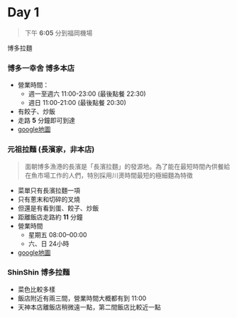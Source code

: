 Day 1
========
> 下午 __6:05__ 分到福岡機場


博多拉麵
### 博多一幸舍 博多本店
* 營業時間：
  - 週一至週六 11:00-23:00 (最後點餐 22:30)
  - 週日 11:00-21:00 (最後點餐 20:30)
* 有餃子、炒飯
* 走路 __5__ 分鐘即可到達
* [google地圖](https://maps.app.goo.gl/xryE6BaBYJweiuWR9)

### 元祖拉麵 (長濱家，非本店)
> 面朝博多漁港的長濱是「長濱拉麵」的發源地。為了能在最短時間內供餐給在魚市場工作的人們，特別採用川燙時間最短的極細麵為特徵
* 菜單只有長濱拉麵一項
* 只有蔥末和切碎的叉燒
* 但還是有看到蛋、餃子、炒飯
* 距離飯店走路約 __11__ 分鐘
* 營業時間
  - 星期五 08:00–00:00
  - 六、日 24小時
* [google地圖](https://maps.app.goo.gl/PKndFfusjsgD5pGN9)

### ShinShin 博多拉麵
* 菜色比較多樣
* 飯店附近有兩三間，營業時間大概都有到 11:00
* 天神本店離飯店稍微遠一點，第二間飯店比較近一點
